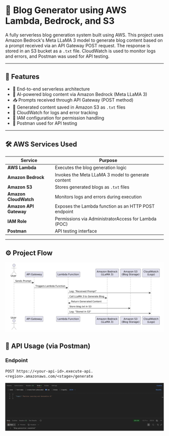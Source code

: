 # 📝 Blog Generator using AWS Lambda, Bedrock, and S3

A fully serverless blog generation system built using AWS. This project uses Amazon Bedrock's Meta LLaMA 3 model to generate blog content based on a prompt received via an API Gateway POST request. The response is stored in an S3 bucket as a `.txt` file. CloudWatch is used to monitor logs and errors, and Postman was used for API testing.

---

## 📌 Features

- 🔁 End-to-end serverless architecture
- 🤖 AI-powered blog content via Amazon Bedrock (Meta LLaMA 3)
- 📥 Prompts received through API Gateway (POST method)
- 📂 Generated content saved in Amazon S3 as `.txt` files
- 🧾 CloudWatch for logs and error tracking
- 🔐 IAM configuration for permission handling
- 🧪 Postman used for API testing

---

## 🛠️ AWS Services Used

| Service             | Purpose                                                   |
|---------------------|-----------------------------------------------------------|
| **AWS Lambda**      | Executes the blog generation logic                        |
| **Amazon Bedrock**  | Invokes the Meta LLaMA 3 model to generate content        |
| **Amazon S3**       | Stores generated blogs as `.txt` files                    |
| **Amazon CloudWatch**| Monitors logs and errors during execution                |
| **Amazon API Gateway** | Exposes the Lambda function as an HTTP POST endpoint  |
| **IAM Role**        | Permissions via AdministratorAccess for Lambda (POC)      |
| **Postman**         | API testing interface                                     |

---

## ⚙️ Project Flow 
![Project Flow](Assets/Project_Flow.png)

## 🧪 API Usage (via Postman)

### Endpoint
```http
POST https://<your-api-id>.execute-api.<region>.amazonaws.com/<stage>/generate
```
![Postman](Assets/PostMan.png)
